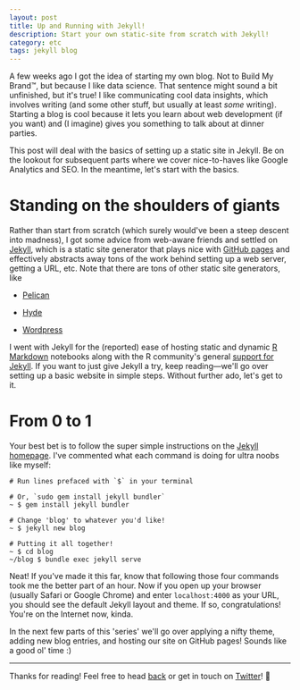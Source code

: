 ```yaml
---
layout: post
title: Up and Running with Jekyll!
description: Start your own static-site from scratch with Jekyll!
category: etc
tags: jekyll blog
---
```


A few weeks ago I got the idea of starting my own blog. Not to Build My Brand™, but because I like data science. That sentence might sound a bit unfinished, but it's true! I like communicating cool data insights, which involves writing (and some other stuff, but usually at least *some* writing). Starting a blog is cool because it lets you learn about web development (if you want) and (I imagine) gives you something to talk about at dinner parties.

This post will deal with the basics of setting up a static site in Jekyll. Be on the lookout for subsequent parts where we cover nice-to-haves like Google Analytics and SEO. In the meantime, let's start with the basics.

# Standing on the shoulders of giants

Rather than start from scratch (which surely would've been a steep descent into madness), I got some advice from web-aware friends and settled on [Jekyll](https://jekyllrb.com/), which is a static site generator that plays nice with [GitHub pages](https://pages.github.com/) and effectively abstracts away tons of the work behind setting up a web server, getting a URL, etc. Note that there are tons of other static site generators, like

- [Pelican](http://docs.getpelican.com/en/stable/)

- [Hyde](http://hyde.github.io/)

- [Wordpress](https://wordpress.com/)

I went with Jekyll for the (reported) ease of hosting static and dynamic [R Markdown](http://rmarkdown.rstudio.com/) notebooks along with the R community's general [support for Jekyll](https://github.com/yihui/knitr-jekyll). If you want to just give Jekyll a try, keep reading—we'll go over setting up a basic website in simple steps. Without further ado, let's get to it.

# From 0 to 1

Your best bet is to follow the super simple instructions on the [Jekyll homepage](https://jekyllrb.com/). I've commented what each command is doing for ultra noobs like myself:

<pre><code class="markdown"># Run lines prefaced with `$` in your terminal

# Or, `sudo gem install jekyll bundler`
~ $ gem install jekyll bundler

# Change 'blog' to whatever you'd like!
~ $ jekyll new blog

# Putting it all together!
~ $ cd blog
~/blog $ bundle exec jekyll serve
</code></pre>

Neat! If you've made it this far, know that following those four commands took me the better part of an hour. Now if you open up your browser (usually Safari or Google Chrome) and enter `localhost:4000` as your URL, you should see the default Jekyll layout and theme. If so, congratulations! You're on the Internet now, kinda.

In the next few parts of this 'series' we'll go over applying a nifty theme, adding new blog entries, and hosting our site on GitHub pages! Sounds like a good ol' time :)

---

Thanks for reading! Feel free to head [back]({{site.url}}) or get in touch on [Twitter](https://twitter.com/dataframing)! 🐙